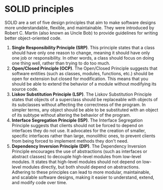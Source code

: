 # SOLID principles

SOLID are a set of five design principles that aim to make software designs more
understandable, flexible, and maintainable. They were introduced by Robert C.
Martin (also known as Uncle Bob) to provide guidelines for writing better
object-oriented code.

1. **Single Responsibility Principle (SRP)**. This principle states that a class
   should have only one reason to change, meaning it should have only one job or
   responsibility. In other words, a class should focus on doing one thing well,
   rather than trying to do too much.
2. **Open/Closed Principle (OCP)**. The Open/Closed Principle suggests that
   software entities (such as classes, modules, functions, etc.) should be open
   for extension but closed for modification. This means that you should be able
   to extend the behavior of a module without modifying its source code.
3. **Liskov Substitution Principle (LSP)**. The Liskov Substitution Principle
   states that objects of a superclass should be replaceable with objects of its
   subclasses without affecting the correctness of the program. In simpler
   terms, any object should be able to be substituted with an object of its
   subtype without altering the behavior of the program.
4. **Interface Segregation Principle (ISP)**. The Interface Segregation
   Principle suggests that clients should not be forced to depend on interfaces
   they do not use. It advocates for the creation of smaller, specific
   interfaces rather than large, monolithic ones, to prevent clients from being
   forced to implement methods they don't need.
5. **Dependency Inversion Principle (DIP)**. The Dependency Inversion Principle
   encourages the use of abstractions (such as interfaces or abstract classes)
   to decouple high-level modules from low-level modules. It states that
   high-level modules should not depend on low-level modules directly, but both
   should depend on abstractions. Adhering to these principles can lead to more
   modular, maintainable, and scalable software designs, making it easier to
   understand, extend, and modify code over time.
